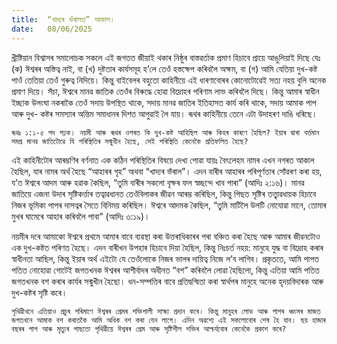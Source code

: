 ```yaml
---
title:  “খাদ্যৰ ভঁৰালত” আকাল।
date:   08/06/2025
---
```


খ্রীষ্টিয়ান বিশ্বাসৰ সমালোচক সকলে এই জগতত জীয়াই থকাৰ নিষ্ঠুৰ বাস্তৱৰ্তাক প্ৰমাণ হিচাবে প্রায়ে আঙুলিয়াই দিছে যেঃ (ক) ঈশ্বৰৰ অস্তিত্ব নাই, বা (খ) দুষ্টতাৰ কাৰ্যসমূহ হ’লে তেওঁ হস্তক্ষেপ কৰিবলৈ অক্ষম, বা (গ) আমি যেতিয়া দুখ-কষ্ট পাওঁ তেতিয়া তেওঁ গুৰুত্ব নিদিয়ে। কিন্তু বাইবেলৰ বহুতো কাহিনীয়ে এই ধাৰণাবোৰৰ কোনোটোৱেই সত্য নহয় বুলি অনেক প্রমাণ দিয়ে। সঁচা, ঈশ্বৰে মানৱ জাতিক তেওঁৰ বিৰুদ্ধে হোৱা বিদ্ৰোহৰ পৰিণাম লাভ কৰিবলৈ দিছে। কিন্তু আমাৰ স্বাধীন ইচ্ছাক উলংঘা নকৰাকৈ তেওঁ সদায় উপস্থিত থাকে, সদায় মানৱ জাতিৰ ইতিহাসত কাৰ্য কৰি থাকে, সদায় আমাক পাপ আৰু দুখ- কষ্টৰ সমস্যাৰ অন্তিম সমাধানৰ দিশত আগুৱাই লৈ যায়। ৰূথৰ কাহিনীয়ে তেনে এটা উদাহৰণ দাঙি ধৰিছে।

`ৰূথঃ ১:১-৫ পদ পঢ়ক। নয়মী আৰু ৰূথৰ ওপৰত কি দুখ-কষ্ট আহিছিল আৰু কিহৰ কাৰণে হৈছিল? ইয়াৰ দ্বাৰা বৰ্তমান সমগ্ৰ মানৱ জাতিটোৱে যি পৰিস্থিতিৰ সন্মুখীন হৈছে, সেই পৰিস্থিতি কেনেকৈ প্রতিফলিত হৈছে?`

এই কাহিনীটোৰ আৰম্ভণিৰ বৰ্ণনাত এক কঠিন পৰিস্থিতিৰ বিষয়ে দেখা পোৱা যায়ঃ বৈৎলেহম নামৰ এখন নগৰত আকাল হৈছিল, যাৰ নামৰ অৰ্থ হৈছে “আহাৰৰ গৃহ” অথবা “খাদ্যৰ ভঁৰাল”। এদন বাৰীৰ আহাৰৰ পৰিপূৰ্ণতাৰ সোঁৱৰণ কৰা হয়, য’ত ঈশ্বৰে আদম আৰু হৱাক কৈছিল, “তুমি বাৰীৰ সকলো বৃক্ষৰ ফল স্বচ্ছন্দে খাব পাৰা” (আদিঃ ২:১৬)। মানৱ জাতিয়ে এজনা উদাৰ সৃষ্টিকৰ্ত্তাৰ তত্বাৱধানত তেওঁবিলাকৰ জীৱন আৰম্ভ কৰিছিল, কিন্তু পিছত সৃষ্টিৰ তত্ত্বাৱধায়ক হিচাবে নিজৰ ভূমিকা পাপৰ দাসত্বৰ সৈতে বিনিময় কৰিছিল। ঈশ্বৰে আদমক কৈছিল, “তুমি মাটিলৈ উলটি নোযোৱা মানে, তোমাৰ মুখৰ ঘামেৰে আহাৰ কৰিবলৈ পাবা” (আদিঃ ৩:১৯)।

নয়মীৰ দৰে আমাকো ঈশ্বৰে প্ৰথমে আমাৰ বাবে ব্যৱস্থা কৰা উত্তৰাধিকাৰৰ পৰা বঞ্চিত কৰা হৈছে আৰু আমাৰ জীৱনটোও এক দুখ-কষ্টত পৰিণত হৈছে। এদন বাৰীখন উপহাৰ হিচাবে দিয়া হৈছিল, কিন্তু নিঃচর্ত নহয়: মানুহে যুদ্ধ বা বিদ্রোহ কৰাৰ স্বাধীনতা আছিল, কিন্তু ইয়াৰ অৰ্থ এইটো যে তেওঁলোকে নিজৰ ভালৰ দায়িত্ব নিজে ল’ব লাগিব। প্রকৃততে, আমি পাপত পতিত নোহোৱা গোটেই জগতখনক ঈশ্বৰৰ আশীৰ্বাদৰ অধীনত “বশ” কৰিবলৈ লোৱা হৈছিলো, কিন্তু এতিয়া আমি পতিত জগতখনক বশ কৰাৰ কাৰ্যৰ সন্মুখীন হৈছো। ধন-সম্পত্তিৰ বাবে প্ৰতিদ্বন্দ্বিতা কৰা স্বাৰ্থপৰ মানুহে অনেক হৃদয়বিদাৰক আৰু দুখ-কষ্টৰ সৃষ্টি কৰে।

`পৃথিৱীখনে এতিয়াও প্ৰচুৰ পৰিমাণে ঈশ্বৰৰ প্ৰেমৰ শক্তিশালী সাক্ষ্য প্রদান কৰে। কিন্তু মানুহৰ লোভ আৰু পাপৰ ধ্বংসৰ মাজত জগতখনে আমাক বশ কৰাতকৈ আমি অধিক বশ কৰা যেন লাগে। এদিন অৱশ্যে এই সকলোবোৰ শেষ হৈ যাব। ছয় হাজাৰ বছৰৰ পাপ আৰু মৃত্যুৰ পাছতো পৃথিৱীয়ে ঈশ্বৰৰ প্ৰেম আৰু সৃষ্টিশীল শক্তিৰ আশ্চৰ্যবোৰ কেনেকৈ প্রকাশ কৰে?`